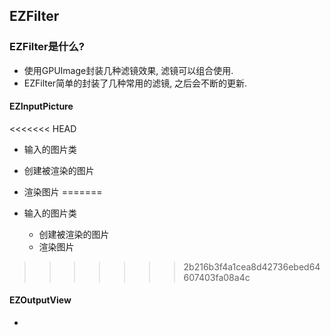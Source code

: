 ## EZFilter  

### EZFilter是什么?  

- 使用GPUImage封装几种滤镜效果, 滤镜可以组合使用. 
- EZFilter简单的封装了几种常用的滤镜, 之后会不断的更新.  

#### EZInputPicture
<<<<<<< HEAD

- 输入的图片类  
- 创建被渲染的图片
- 渲染图片
=======
  
- 输入的图片类  
  - 创建被渲染的图片
  - 渲染图片
>>>>>>> 2b216b3f4a1cea8d42736ebed64607403fa08a4c

#### EZOutputView

- 
